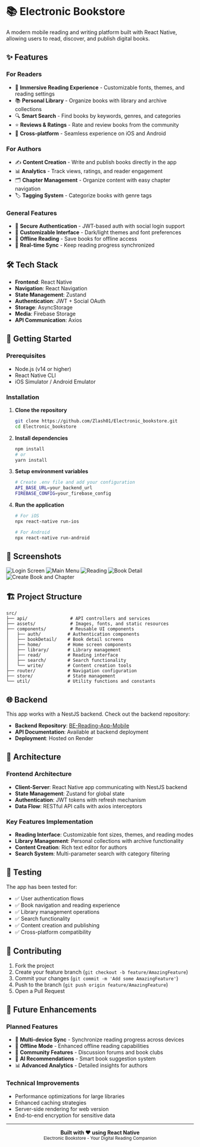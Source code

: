 # 📚 Electronic Bookstore

A modern mobile reading and writing platform built with React Native, allowing users to read, discover, and publish digital books.

## ✨ Features

### For Readers
- 📖 **Immersive Reading Experience** - Customizable fonts, themes, and reading settings
- 📚 **Personal Library** - Organize books with library and archive collections
- 🔍 **Smart Search** - Find books by keywords, genres, and categories
- ⭐ **Reviews & Ratings** - Rate and review books from the community
- 📱 **Cross-platform** - Seamless experience on iOS and Android

### For Authors
- ✍️ **Content Creation** - Write and publish books directly in the app
- 📊 **Analytics** - Track views, ratings, and reader engagement
- 🗂️ **Chapter Management** - Organize content with easy chapter navigation
- 🏷️ **Tagging System** - Categorize books with genre tags

### General Features
- 🔐 **Secure Authentication** - JWT-based auth with social login support
- 🎨 **Customizable Interface** - Dark/light themes and font preferences
- 💾 **Offline Reading** - Save books for offline access
- 🔄 **Real-time Sync** - Keep reading progress synchronized

## 🛠️ Tech Stack

- **Frontend**: React Native
- **Navigation**: React Navigation
- **State Management**: Zustand
- **Authentication**: JWT + Social OAuth
- **Storage**: AsyncStorage
- **Media**: Firebase Storage
- **API Communication**: Axios

## 🚀 Getting Started

### Prerequisites
- Node.js (v14 or higher)
- React Native CLI
- iOS Simulator / Android Emulator

### Installation

1. **Clone the repository**
   ```bash
   git clone https://github.com/Zlash01/Electronic_bookstore.git
   cd Electronic_bookstore
   ```

2. **Install dependencies**
   ```bash
   npm install
   # or
   yarn install
   ```

3. **Setup environment variables**
   ```bash
   # Create .env file and add your configuration
   API_BASE_URL=your_backend_url
   FIREBASE_CONFIG=your_firebase_config
   ```

4. **Run the application**
   ```bash
   # For iOS
   npx react-native run-ios
   
   # For Android
   npx react-native run-android
   ```

## 📱 Screenshots
![Login Screen](screenshot/0.png)
![Main Menu](screenshots/1.png)
![Reading](screenshots/2.png)
![Book Detail](screenshots/3.png)
![Create Book and Chapter](screenshots/4.png)

## 🏗️ Project Structure

```
src/
├── api/                # API controllers and services
├── assets/             # Images, fonts, and static resources
├── components/         # Reusable UI components
│   ├── auth/          # Authentication components
│   ├── bookDetail/    # Book detail screens
│   ├── home/          # Home screen components
│   ├── library/       # Library management
│   ├── read/          # Reading interface
│   ├── search/        # Search functionality
│   └── write/         # Content creation tools
├── router/            # Navigation configuration
├── store/             # State management
└── util/              # Utility functions and constants
```

## 🌐 Backend

This app works with a NestJS backend. Check out the backend repository:
- **Backend Repository**: [BE-Reading-App-Mobile](https://github.com/nkd0210/BE-Reading-App-Mobile)
- **API Documentation**: Available at backend deployment
- **Deployment**: Hosted on Render

## 🔧 Architecture

### Frontend Architecture
- **Client-Server**: React Native app communicating with NestJS backend
- **State Management**: Zustand for global state
- **Authentication**: JWT tokens with refresh mechanism
- **Data Flow**: RESTful API calls with axios interceptors

### Key Features Implementation
- **Reading Interface**: Customizable font sizes, themes, and reading modes
- **Library Management**: Personal collections with archive functionality
- **Content Creation**: Rich text editor for authors
- **Search System**: Multi-parameter search with category filtering

## 🧪 Testing

The app has been tested for:
- ✅ User authentication flows
- ✅ Book navigation and reading experience
- ✅ Library management operations
- ✅ Search functionality
- ✅ Content creation and publishing
- ✅ Cross-platform compatibility

## 🤝 Contributing

1. Fork the project
2. Create your feature branch (`git checkout -b feature/AmazingFeature`)
3. Commit your changes (`git commit -m 'Add some AmazingFeature'`)
4. Push to the branch (`git push origin feature/AmazingFeature`)
5. Open a Pull Request

## 🔮 Future Enhancements

### Planned Features
- 🔄 **Multi-device Sync** - Synchronize reading progress across devices
- 📱 **Offline Mode** - Enhanced offline reading capabilities
- 💬 **Community Features** - Discussion forums and book clubs
- 🤖 **AI Recommendations** - Smart book suggestion system
- 📊 **Advanced Analytics** - Detailed insights for authors

### Technical Improvements
- Performance optimizations for large libraries
- Enhanced caching strategies
- Server-side rendering for web version
- End-to-end encryption for sensitive data


---

<div align="center">
  <strong>Built with ❤️ using React Native</strong>
  <br>
  <sub>Electronic Bookstore - Your Digital Reading Companion</sub>
</div>